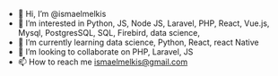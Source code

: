- 👋 Hi, I’m @ismaelmelkis
- 👀 I’m interested in  Python, JS, Node JS, Laravel, PHP, React, Vue.js, Mysql, PostgresSQL, SQL, Firebird,  data science, 
- 🌱 I’m currently learning  data science, Python, React, react Native
- 💞️ I’m looking to collaborate on PHP, Laravel, JS
- 📫 How to reach me  ismaelmelkis@gmail.com

<!---
ismaelmelkis/ismaelmelkis is a ✨ special ✨ repository because its `README.md` (this file) appears on your GitHub profile.
You can click the Preview link to take a look at your changes.
--->
